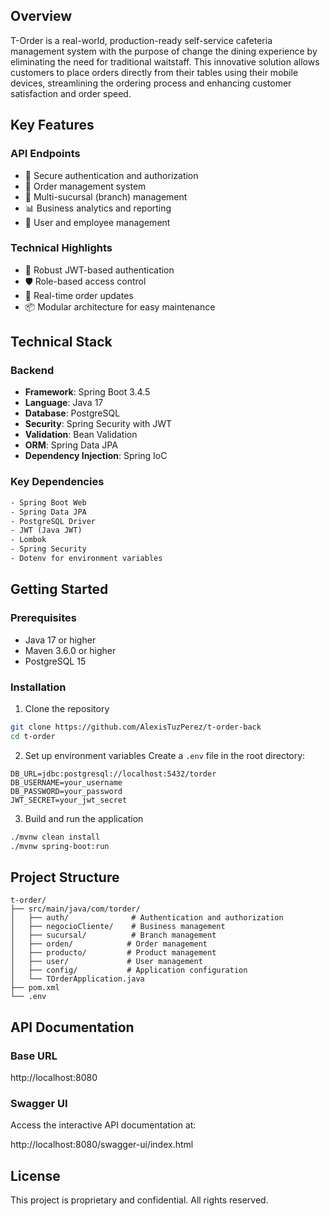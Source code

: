 ## Overview

T-Order is a real-world, production-ready self-service cafeteria management system with the purpose of change the dining experience by eliminating the need for traditional waitstaff. This innovative solution allows customers to place orders directly from their tables using their mobile devices, streamlining the ordering process and enhancing customer satisfaction and order speed.

## Key Features

### API Endpoints
- 🔐 Secure authentication and authorization
- 🛒 Order management system
- 🏢 Multi-sucursal (branch) management
- 📊 Business analytics and reporting
- 📱 User and employee management

### Technical Highlights
- 🔐 Robust JWT-based authentication
- 🛡️ Role-based access control
- 🔄 Real-time order updates
- 📦 Modular architecture for easy maintenance

## Technical Stack

### Backend
- **Framework**: Spring Boot 3.4.5
- **Language**: Java 17
- **Database**: PostgreSQL
- **Security**: Spring Security with JWT
- **Validation**: Bean Validation
- **ORM**: Spring Data JPA
- **Dependency Injection**: Spring IoC

### Key Dependencies
```xml
- Spring Boot Web
- Spring Data JPA
- PostgreSQL Driver
- JWT (Java JWT)
- Lombok
- Spring Security
- Dotenv for environment variables
```

## Getting Started

### Prerequisites
- Java 17 or higher
- Maven 3.6.0 or higher
- PostgreSQL 15

### Installation
1. Clone the repository
```bash
git clone https://github.com/AlexisTuzPerez/t-order-back
cd t-order
```

2. Set up environment variables
Create a `.env` file in the root directory:
```properties
DB_URL=jdbc:postgresql://localhost:5432/torder
DB_USERNAME=your_username
DB_PASSWORD=your_password
JWT_SECRET=your_jwt_secret
```

3. Build and run the application
```bash
./mvnw clean install
./mvnw spring-boot:run
```

## Project Structure

```
t-order/
├── src/main/java/com/torder/
│   ├── auth/              # Authentication and authorization
│   ├── negocioCliente/    # Business management
│   ├── sucursal/          # Branch management
│   ├── orden/            # Order management
│   ├── producto/         # Product management
│   ├── user/             # User management
│   ├── config/           # Application configuration
│   └── TOrderApplication.java
├── pom.xml
└── .env
```

## API Documentation

### Base URL

http://localhost:8080

### Swagger UI

Access the interactive API documentation at:

http://localhost:8080/swagger-ui/index.html




## License

This project is proprietary and confidential. All rights reserved.


